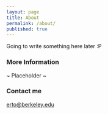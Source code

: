 ```yaml
---
layout: page
title: About
permalink: /about/
published: true
---
```


Going to write something here later :P

### More Information

~ Placeholder ~

### Contact me

erto@berkeley.edu
